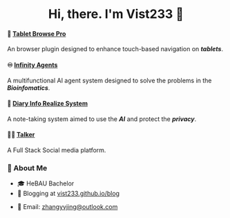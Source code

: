 <h1 align="center">Hi, there. I'm Vist233 👋</h1>

#### 📱 [Tablet Browse Pro](https://github.com/Vist233/BrowserUseForPad)
An browser plugin designed to enhance touch-based navigation on ***tablets***.

#### ♾️ [Infinity Agents](https://github.com/Vist233/Infinite_Agents)
A multifunctional AI agent system designed to solve the problems in the ***Bioinfomatics***.

#### 📓 [Diary Info Realize System](https://github.com/Vist233/DiaryInfoRealizeSystem)
A note-taking system aimed to use the ***AI*** and protect the ***privacy***.

#### 👯‍♀️ [Talker](https://github.com/Vist233/Talker)
A Full Stack Social media platform.

### 🚀 About Me
- 🎓 HeBAU Bachelor
- 📝 Blogging at [vist233.github.io/blog](http://vist233.github.io/blog)
* 📧 Email: [zhangyvjing@outlook.com](mailto:zhangyvjing@outlook.com)
